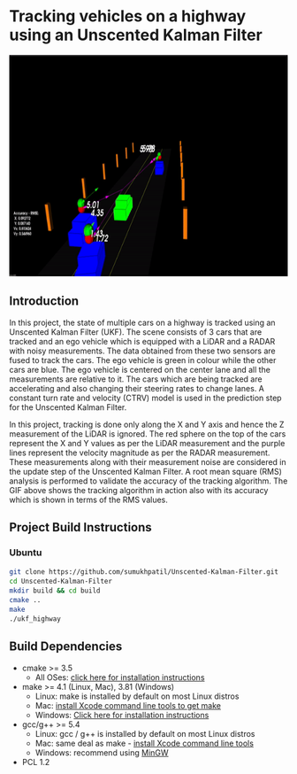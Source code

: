 # Tracking vehicles on a highway using an Unscented Kalman Filter
<img src="media/Unscented-Kalman-Filter.gif" width="700" height="400" />

## Introduction
In this project, the state of multiple cars on a highway is tracked using an Unscented Kalman Filter (UKF). The scene consists of 3 cars that are tracked and an ego vehicle which is equipped with a LiDAR and a RADAR with noisy measurements. The data obtained from these two sensors are fused to track the cars. The ego vehicle is green in colour while the other cars are blue. The ego vehicle is centered on the center lane and all the measurements are relative to it. The cars which are being tracked are accelerating and also changing their steering rates to change lanes. A constant turn rate and velocity (CTRV) model is used in the prediction step for the Unscented Kalman Filter.

In this project, tracking is done only along the X and Y axis and hence the Z measurement of the LiDAR is ignored. The red sphere on the top of the cars represent the X and Y values as per the LiDAR measurement and the purple lines represent the velocity magnitude as per the RADAR measurement. These measurements along with their measurement noise are considered in the update step of the Unscented Kalman Filter. A root mean square (RMS) analysis is performed to validate the accuracy of the tracking algorithm. The GIF above shows the tracking algorithm in action also with its accuracy which is shown in terms of the RMS values.

## Project Build Instructions
### Ubuntu
``` bash
git clone https://github.com/sumukhpatil/Unscented-Kalman-Filter.git
cd Unscented-Kalman-Filter
mkdir build && cd build
cmake ..
make
./ukf_highway
```

## Build Dependencies
* cmake >= 3.5
  * All OSes: [click here for installation instructions](https://cmake.org/install/)
* make >= 4.1 (Linux, Mac), 3.81 (Windows)
  * Linux: make is installed by default on most Linux distros
  * Mac: [install Xcode command line tools to get make](https://developer.apple.com/xcode/features/)
  * Windows: [Click here for installation instructions](http://gnuwin32.sourceforge.net/packages/make.htm)
* gcc/g++ >= 5.4
  * Linux: gcc / g++ is installed by default on most Linux distros
  * Mac: same deal as make - [install Xcode command line tools](https://developer.apple.com/xcode/features/)
  * Windows: recommend using [MinGW](http://www.mingw.org/)
 * PCL 1.2
